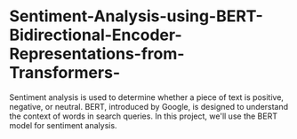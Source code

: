 # Sentiment-Analysis-using-BERT-Bidirectional-Encoder-Representations-from-Transformers-
Sentiment analysis is used to determine whether a piece of text is positive, negative, or neutral. BERT, introduced by Google, is designed to understand the context of words in search queries. In this project, we'll use the BERT model for sentiment analysis.
